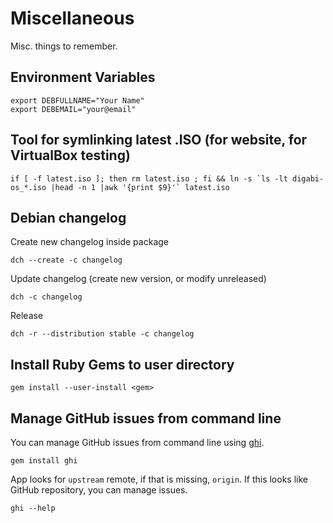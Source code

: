 Miscellaneous
===================================
Misc. things to remember.

## Environment Variables
    export DEBFULLNAME="Your Name"
    export DEBEMAIL="your@email"


## Tool for symlinking latest .ISO (for website, for VirtualBox testing)
    if [ -f latest.iso ]; then rm latest.iso ; fi && ln -s `ls -lt digabi-os_*.iso |head -n 1 |awk '{print $9}'` latest.iso

## Debian changelog
Create new changelog inside package

    dch --create -c changelog

Update changelog (create new version, or modify unreleased)

    dch -c changelog

Release

    dch -r --distribution stable -c changelog


## Install Ruby Gems to user directory

    gem install --user-install <gem>


## Manage GitHub issues from command line
You can manage GitHub issues from command line using 
[ghi](https://github.com/stephencelis/ghi).

    gem install ghi
    
App looks for `upstream` remote, if that is missing, `origin`. If this 
looks like GitHub repository, you can manage issues.

    ghi --help
